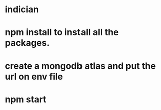 # indician

# npm install to install all the packages.
# create a mongodb atlas  and put the url on  env file
# npm start

